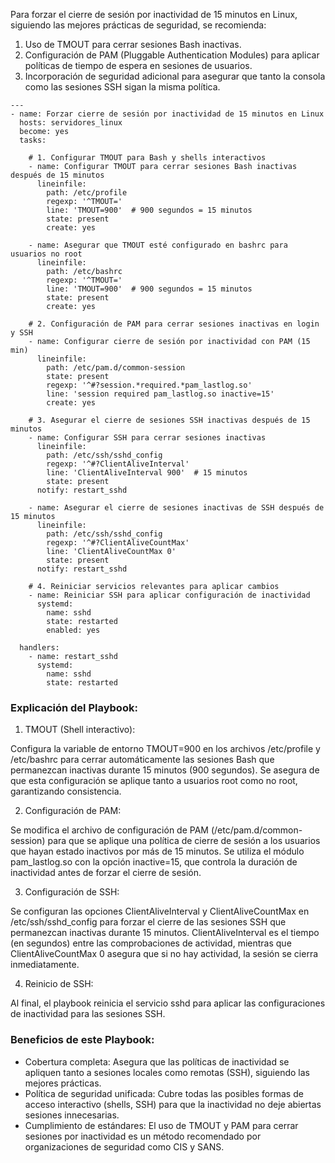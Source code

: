 Para forzar el cierre de sesión por inactividad de 15 minutos en Linux, siguiendo las mejores prácticas de seguridad, se recomienda:

1. Uso de TMOUT para cerrar sesiones Bash inactivas.
2. Configuración de PAM (Pluggable Authentication Modules) para aplicar políticas de tiempo de espera en sesiones de usuarios.
3. Incorporación de seguridad adicional para asegurar que tanto la consola como las sesiones SSH sigan la misma política.
   
```
---
- name: Forzar cierre de sesión por inactividad de 15 minutos en Linux
  hosts: servidores_linux
  become: yes
  tasks:
    
    # 1. Configurar TMOUT para Bash y shells interactivos
    - name: Configurar TMOUT para cerrar sesiones Bash inactivas después de 15 minutos
      lineinfile:
        path: /etc/profile
        regexp: '^TMOUT='
        line: 'TMOUT=900'  # 900 segundos = 15 minutos
        state: present
        create: yes

    - name: Asegurar que TMOUT esté configurado en bashrc para usuarios no root
      lineinfile:
        path: /etc/bashrc
        regexp: '^TMOUT='
        line: 'TMOUT=900'  # 900 segundos = 15 minutos
        state: present
        create: yes

    # 2. Configuración de PAM para cerrar sesiones inactivas en login y SSH
    - name: Configurar cierre de sesión por inactividad con PAM (15 min)
      lineinfile:
        path: /etc/pam.d/common-session
        state: present
        regexp: '^#?session.*required.*pam_lastlog.so'
        line: 'session required pam_lastlog.so inactive=15'
        create: yes

    # 3. Asegurar el cierre de sesiones SSH inactivas después de 15 minutos
    - name: Configurar SSH para cerrar sesiones inactivas
      lineinfile:
        path: /etc/ssh/sshd_config
        regexp: '^#?ClientAliveInterval'
        line: 'ClientAliveInterval 900'  # 15 minutos
        state: present
      notify: restart_sshd

    - name: Asegurar el cierre de sesiones inactivas de SSH después de 15 minutos
      lineinfile:
        path: /etc/ssh/sshd_config
        regexp: '^#?ClientAliveCountMax'
        line: 'ClientAliveCountMax 0'
        state: present
      notify: restart_sshd

    # 4. Reiniciar servicios relevantes para aplicar cambios
    - name: Reiniciar SSH para aplicar configuración de inactividad
      systemd:
        name: sshd
        state: restarted
        enabled: yes

  handlers:
    - name: restart_sshd
      systemd:
        name: sshd
        state: restarted
```
### Explicación del Playbook:

1. TMOUT (Shell interactivo):

Configura la variable de entorno TMOUT=900 en los archivos /etc/profile y /etc/bashrc para cerrar automáticamente las sesiones Bash que permanezcan inactivas durante 15 minutos (900 segundos).
Se asegura de que esta configuración se aplique tanto a usuarios root como no root, garantizando consistencia.

2. Configuración de PAM:

Se modifica el archivo de configuración de PAM (/etc/pam.d/common-session) para que se aplique una política de cierre de sesión a los usuarios que hayan estado inactivos por más de 15 minutos.
Se utiliza el módulo pam_lastlog.so con la opción inactive=15, que controla la duración de inactividad antes de forzar el cierre de sesión.

3. Configuración de SSH:

Se configuran las opciones ClientAliveInterval y ClientAliveCountMax en /etc/ssh/sshd_config para forzar el cierre de las sesiones SSH que permanezcan inactivas durante 15 minutos.
ClientAliveInterval es el tiempo (en segundos) entre las comprobaciones de actividad, mientras que ClientAliveCountMax 0 asegura que si no hay actividad, la sesión se cierra inmediatamente.

4. Reinicio de SSH:

Al final, el playbook reinicia el servicio sshd para aplicar las configuraciones de inactividad para las sesiones SSH.


### Beneficios de este Playbook:
* Cobertura completa: Asegura que las políticas de inactividad se apliquen tanto a sesiones locales como remotas (SSH), siguiendo las mejores prácticas.
* Política de seguridad unificada: Cubre todas las posibles formas de acceso interactivo (shells, SSH) para que la inactividad no deje abiertas sesiones innecesarias.
* Cumplimiento de estándares: El uso de TMOUT y PAM para cerrar sesiones por inactividad es un método recomendado por organizaciones de seguridad como CIS y SANS.
